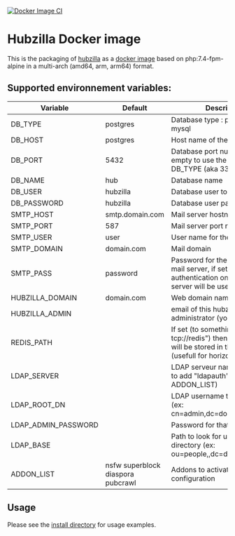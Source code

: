 [![Docker Image CI](https://github.com/coetzeer/hubzilla/workflows/Docker%20Image%20CI/badge.svg)](https://github.com/coetzeer/hubzilla/actions)

# Hubzilla Docker image

This is the packaging of [hubzilla](https://framagit.org/hubzilla/core) as a [docker image](https://hub.docker.com/r/sebt3/hubzilla) based on php:7.4-fpm-alpine in a multi-arch (amd64, arm, arm64) format.

## Supported environnement variables:

| Variable          | Default  | Description |
|-------------------|---------------|---------------|
| DB_TYPE | postgres | Database type : postgres or mysql |
| DB_HOST | postgres | Host name of the database  |
| DB_PORT | 5432 | Database port number, set empty to use the default of your DB_TYPE (aka 3306 for mysql) |
| DB_NAME | hub | Database name |
| DB_USER | hubzilla | Database user to connect to  |
| DB_PASSWORD | hubzilla | Database user password |
| SMTP_HOST | smtp.domain.com | Mail server hostname  |
| SMTP_PORT | 587 | Mail server port number |
| SMTP_USER | user | User name for the mail server  |
| SMTP_DOMAIN | domain.com | Mail domain |
| SMTP_PASS | password | Password for the user on the mail server, if set empty, then no authentication on the smtp server will be used |
| HUBZILLA_DOMAIN | domain.com | Web domain  name for hubzilla |
| HUBZILLA_ADMIN |  | email of this hubzilla administrator (you)   |
| REDIS_PATH |  | If set (to something like " tcp://redis") then php sessions will be stored in this redis server  (usefull for horizontal scalability) |
| LDAP_SERVER |  | LDAP serveur name (dont forget to add "ldapauth" to the ADDON_LIST) |
| LDAP_ROOT_DN |  | LDAP username to connect to (ex: cn=admin,dc=domain,dc=com) |
| LDAP_ADMIN_PASSWORD |  | Password for that LDAP user |
| LDAP_BASE |  | Path to look for users in the directory (ex: ou=people,,dc=domain,dc=com) |
| ADDON_LIST | nsfw superblock diaspora pubcrawl | Addons to activate during initial configuration |

## Usage

Please see the [install directory](https://github.com/sebt3/hubzilla/tree/master/install) for usage examples.

